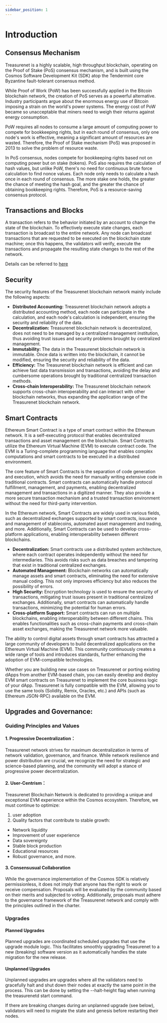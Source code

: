 ```yaml
---
sidebar_position: 1
---
```


# Introduction

## Consensus Mechanism

Treasurenet is a highly scalable, high throughput blockchain, operating on the Proof of Stake (PoS) consensus mechanism, and is built using the Cosmos Software Development Kit (SDK) atop the Tendermint core Byzantine fault-tolerant consensus method.

While Proof of Work (PoW) has been successfully applied in the Bitcoin blockchain network, the creation of PoS serves as a powerful alternative. Industry participants argue about the enormous energy use of Bitcoin imposing a strain on the world's power systems. The energy cost of PoW became so unacceptable that miners need to weigh their returns against energy consumption.

PoW requires all nodes to consume a large amount of computing power to compete for bookkeeping rights, but in each round of consensus, only one node's work is effective, meaning a significant amount of resources are wasted. Therefore, the Proof of Stake mechanism (PoS) was proposed in 2013 to solve the problem of resource waste.

In PoS consensus, nodes compete for bookkeeping rights based not on computing power but on stake (tokens). PoS also requires the calculation of hash values, but unlike PoW, there's no need for continuous brute force calculation to find nonce values. Each node only needs to calculate a hash once in each round of consensus. The more stake one holds, the greater the chance of meeting the hash goal, and the greater the chance of obtaining bookkeeping rights. Therefore, PoS is a resource-saving consensus protocol.

## Transactions and Blocks

A transaction refers to the behavior initiated by an account to change the state of the blockchain. To effectively execute state changes, each transaction is broadcast to the entire network. Any node can broadcast transactions that are requested to be executed on the blockchain state machine; once this happens, the validators will verify, execute the transactions and propagate the resulting state changes to the rest of the network.

Details can be referred to [here](./concepts/transactions.md)

## Security

The security features of the Treasurenet blockchain network mainly include the following aspects:

- **Distributed Accounting:** Treasurenet blockchain network adopts a distributed accounting method, each node can participate in the calculation, and each node's calculation is independent, ensuring the security and reliability of the data.
- **Decentralization:** Treasurenet blockchain network is decentralized, does not need to be managed by a centralized management institution, thus avoiding trust issues and security problems brought by centralized management.
- **Immutability:** The data in the Treasurenet blockchain network is immutable. Once data is written into the blockchain, it cannot be modified, ensuring the security and reliability of the data.
- **Efficiency:** The Treasurenet blockchain network is efficient and can achieve fast data transmission and transactions, avoiding the delay and cumbersome operations brought by traditional centralized transaction methods.
- **Cross-chain Interoperability:** The Treasurenet blockchain network supports cross-chain interoperability and can interact with other blockchain networks, thus expanding the application range of the Treasurenet blockchain network.

## Smart Contracts

Ethereum Smart Contract is a type of smart contract within the Ethereum network. It is a self-executing protocol that enables decentralized transactions and asset management on the blockchain. Smart Contracts utilize the Ethereum Virtual Machine (EVM) to execute contract code. The EVM is a Turing-complete programming language that enables complex computations and smart contracts to be executed in a distributed environment.

The core feature of Smart Contracts is the separation of code generation and execution, which avoids the need for manually writing extensive code in traditional contracts. Smart contracts can automatically handle protocol fulfillment, management, and payments, enabling decentralized management and transactions in a digitized manner. They also provide a more secure transaction mechanism and a trusted transaction environment without the need for third-party intervention.

In the Ethereum network, Smart Contracts are widely used in various fields, such as decentralized exchanges supported by smart contracts, issuance and management of stablecoins, automated asset management and trading, and more. Additionally, Smart Contracts can be used to develop cross-platform applications, enabling interoperability between different blockchains.

- **Decentralization:** Smart contracts use a distributed system architecture, where each contract operates independently without the need for intermediaries. This avoids risks such as data breaches and tampering that exist in traditional centralized exchanges.
- **Automated Management:** Blockchain networks can automatically manage assets and smart contracts, eliminating the need for extensive manual coding. This not only improves efficiency but also reduces the possibility of errors.
- **High Security:** Encryption technology is used to ensure the security of transactions, mitigating trust issues present in traditional centralized exchanges. Additionally, smart contracts can automatically handle transactions, minimizing the potential for human errors.
- **Cross-platform Support:** Smart contracts can run on multiple blockchains, enabling interoperability between different chains. This enables functionalities such as cross-chain payments and cross-chain asset exchanges, making the Treasurenet network more valuable.

The ability to control digital assets through smart contracts has attracted a large community of developers to build decentralized applications on the Ethereum Virtual Machine (EVM). This community continuously creates a wide range of tools and introduces standards, further enhancing the adoption of EVM-compatible technologies.

Whether you are building new use cases on Treasurenet or porting existing dApps from another EVM-based chain, you can easily develop and deploy EVM smart contracts on Treasurenet to implement the core business logic of your dApp. Treasurenet is fully compatible with the EVM, allowing you to use the same tools (Solidity, Remix, Oracles, etc.) and APIs (such as Ethereum JSON-RPC) available on the EVM.

## Upgrades and Governance:

### Guiding Principles and Values

#### 1. Progressive Decentralization：

Treasurenet network strives for maximum decentralization in terms of network validation, governance, and finance. While network resilience and power distribution are crucial, we recognize the need for strategic and science-based planning, and the community will adopt a stance of progressive power decentralization.

#### 2. User-Centrism：

Treasurenet Blockchain Network is dedicated to providing a unique and exceptional EVM experience within the Cosmos ecosystem. Therefore, we must continue to optimize:

1. user adoption
2. Quality factors that contribute to stable growth:

- Network liquidity
- Improvement of user experience
- Data sovereignty
- Stable block production
- Educational resources
- Robust governance, and more.

#### 3. Consensusual Collaboration

While the governance implementation of the Cosmos SDK is relatively permissionless, it does not imply that anyone has the right to work or receive compensation. Proposals will be evaluated by the community based on their merits and subjected to voting. Additionally, proposals must adhere to the governance framework of the Treasurenet network and comply with the principles outlined in the charter.

### Upgrades

#### Planned Upgrades

Planned upgrades are coordinated scheduled upgrades that use the upgrade module logic. This facilitates smoothly upgrading Treasurenet to a new (breaking) software version as it automatically handles the state migration for the new release.

#### Unplanned Upgrades

Unplanned upgrades are upgrades where all the validators need to gracefully halt and shut down their nodes at exactly the same point in the process. This can be done by setting the --halt-height flag when running the treasurenetd start command.

If there are breaking changes during an unplanned upgrade (see below), validators will need to migrate the state and genesis before restarting their nodes.

